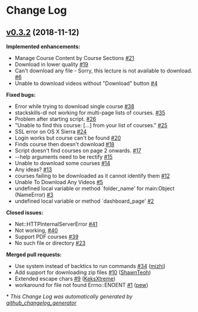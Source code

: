 # Change Log

## [v0.3.2](https://github.com/yoonwaiyan/stackskills-dl/tree/v0.3.2) (2018-11-12)
**Implemented enhancements:**

- Manage Course Content by Course Sections [\#21](https://github.com/yoonwaiyan/stackskills-dl/issues/21)
- Download in lower quality [\#19](https://github.com/yoonwaiyan/stackskills-dl/issues/19)
- Can't download any file - Sorry, this lecture is not available to download. [\#6](https://github.com/yoonwaiyan/stackskills-dl/issues/6)
- Unable to download videos without "Download" button [\#4](https://github.com/yoonwaiyan/stackskills-dl/issues/4)

**Fixed bugs:**

- Error while trying to download single course [\#38](https://github.com/yoonwaiyan/stackskills-dl/issues/38)
- stackskills-dl not working for multi-page lists of courses. [\#35](https://github.com/yoonwaiyan/stackskills-dl/issues/35)
- Problem after starting script. [\#26](https://github.com/yoonwaiyan/stackskills-dl/issues/26)
- "Unable to find this course: \[...\] from your list of courses." [\#25](https://github.com/yoonwaiyan/stackskills-dl/issues/25)
- SSL error on OS X Sierra [\#24](https://github.com/yoonwaiyan/stackskills-dl/issues/24)
- Login works but course can't be found [\#20](https://github.com/yoonwaiyan/stackskills-dl/issues/20)
- Finds course then doesn't download [\#18](https://github.com/yoonwaiyan/stackskills-dl/issues/18)
- Script doesn't find courses on page 2 onwards. [\#17](https://github.com/yoonwaiyan/stackskills-dl/issues/17)
- --help arguments need to be rectify [\#15](https://github.com/yoonwaiyan/stackskills-dl/issues/15)
- Unable to download some courses [\#14](https://github.com/yoonwaiyan/stackskills-dl/issues/14)
- Any ideas? [\#13](https://github.com/yoonwaiyan/stackskills-dl/issues/13)
- courses failing to be downloaded as it cannot identify them [\#12](https://github.com/yoonwaiyan/stackskills-dl/issues/12)
- Unable To Download Any Videos [\#5](https://github.com/yoonwaiyan/stackskills-dl/issues/5)
- undefined local variable or method `folder\_name' for main:Object \(NameError\) [\#3](https://github.com/yoonwaiyan/stackskills-dl/issues/3)
- undefined local variable or method `dashboard\_page' [\#2](https://github.com/yoonwaiyan/stackskills-dl/issues/2)

**Closed issues:**

- Net::HTTPInternalServerError [\#41](https://github.com/yoonwaiyan/stackskills-dl/issues/41)
- Not working, [\#40](https://github.com/yoonwaiyan/stackskills-dl/issues/40)
- Support PDF courses [\#39](https://github.com/yoonwaiyan/stackskills-dl/issues/39)
- No such file or directory [\#23](https://github.com/yoonwaiyan/stackskills-dl/issues/23)

**Merged pull requests:**

- Use system instead of backtics to run commands [\#34](https://github.com/yoonwaiyan/stackskills-dl/pull/34) ([mizhi](https://github.com/mizhi))
- Add support for downloading zip files [\#10](https://github.com/yoonwaiyan/stackskills-dl/pull/10) ([ShawnTeoh](https://github.com/ShawnTeoh))
- Extended escape chars [\#9](https://github.com/yoonwaiyan/stackskills-dl/pull/9) ([KeksXtreme](https://github.com/KeksXtreme))
- workaround for file not found Errno::ENOENT [\#1](https://github.com/yoonwaiyan/stackskills-dl/pull/1) ([pew](https://github.com/pew))



\* *This Change Log was automatically generated by [github_changelog_generator](https://github.com/skywinder/Github-Changelog-Generator)*